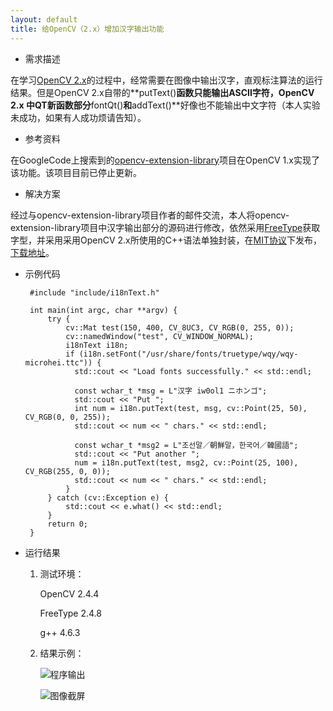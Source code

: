 ```yaml
---
layout: default
title: 给OpenCV（2.x）增加汉字输出功能
---
```

 - 需求描述

在学习[OpenCV 2.x][1]的过程中，经常需要在图像中输出汉字，直观标注算法的运行结果。但是OpenCV 2.x自带的**putText()**函数只能输出ASCII字符，OpenCV 2.x 中QT新函数部分**fontQt()**和**addText()**好像也不能输出中文字符（本人实验未成功，如果有人成功烦请告知）。

 - 参考资料

在GoogleCode上搜索到的[opencv-extension-library][2]项目在OpenCV 1.x实现了该功能。该项目目前已停止更新。

 - 解决方案

经过与opencv-extension-library项目作者的邮件交流，本人将opencv-extension-library项目中汉字输出部分的源码进行修改，依然采用[FreeType][3]获取字型，并采用采用OpenCV 2.x所使用的C++语法单独封装，在[MIT协议][4]下发布，[下载地址][5]。

 - 示例代码

        #include "include/i18nText.h"
    
        int main(int argc, char **argv) {
            try {
                cv::Mat test(150, 400, CV_8UC3, CV_RGB(0, 255, 0));
                cv::namedWindow("test", CV_WINDOW_NORMAL);
                i18nText i18n;
                if (i18n.setFont("/usr/share/fonts/truetype/wqy/wqy-microhei.ttc")) {
                  std::cout << "Load fonts successfully." << std::endl;
            
                  const wchar_t *msg = L"汉字 iw0ol1 ニホンゴ";
                  std::cout << "Put ";
                  int num = i18n.putText(test, msg, cv::Point(25, 50), CV_RGB(0, 0, 255));
                  std::cout << num << " chars." << std::endl;
            
                  const wchar_t *msg2 = L"조선말／朝鮮말，한국어／韓國語";
                  std::cout << "Put another ";
                  num = i18n.putText(test, msg2, cv::Point(25, 100), CV_RGB(255, 0, 0));
                  std::cout << num << " chars." << std::endl;
                }
            } catch (cv::Exception e) {
                std::cout << e.what() << std::endl;
            }
            return 0;
        }

 - 运行结果

    1. 测试环境：

    	OpenCV 2.4.4

    	FreeType 2.4.8

    	g++ 4.6.3

    2. 结果示例：

    	![程序输出](../../../img/2014-07-01-a.png)

    	![图像截屏](../../../img/2014-07-01-b.png)


  [1]: http://opencv.org/ "OpenCV"
  [2]: https://code.google.com/p/opencv-extension-library/ "opencv-extension-library"
  [3]: http://www.freetype.org/ "FreeType"
  [4]: http://mit-license.org/ "MIT License"
  [5]: https://github.com/zhh-cui/i18nText "i18nText"

